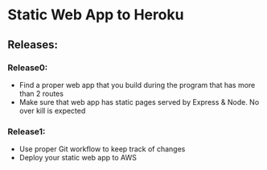 # Static Web App to Heroku

## Releases:

### Release0:
- Find a proper web app that you build during the program that has more than 2 routes
- Make sure that web app has static pages served by Express & Node. No over kill is expected

### Release1:
- Use proper Git workflow to keep track of changes
- Deploy your static web app to AWS